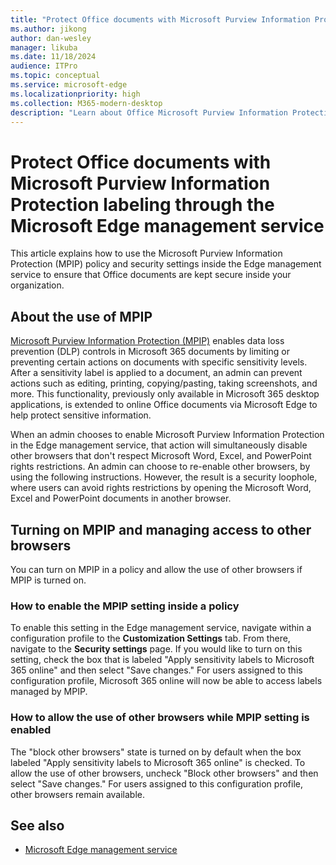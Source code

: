 ```yaml
---
title: "Protect Office documents with Microsoft Purview Information Protection labeling"
ms.author: jikong
author: dan-wesley
manager: likuba
ms.date: 11/18/2024
audience: ITPro
ms.topic: conceptual
ms.service: microsoft-edge
ms.localizationpriority: high
ms.collection: M365-modern-desktop
description: "Learn about Office Microsoft Purview Information Protection labeling through the Microsoft Edge management service "
---
```


# Protect Office documents with Microsoft Purview Information Protection labeling through the Microsoft Edge management service

This article explains how to use the Microsoft Purview Information Protection (MPIP) policy and security settings inside the Edge management service to ensure that Office documents are kept secure inside your organization.

## About the use of MPIP

[Microsoft Purview Information Protection (MPIP)](/purview/information-protection) enables data loss prevention (DLP) controls in Microsoft 365 documents by limiting or preventing certain actions on documents with specific sensitivity levels. After a sensitivity label is applied to a document, an admin can prevent actions such as editing, printing, copying/pasting, taking screenshots, and more. This functionality, previously only available in Microsoft 365 desktop applications, is extended to online Office documents via Microsoft Edge to help protect sensitive information.  

When an admin chooses to enable Microsoft Purview Information Protection in the Edge management service, that action will simultaneously disable other browsers that don't respect Microsoft Word, Excel, and PowerPoint rights restrictions. An admin can choose to re-enable other browsers, by using the following instructions. However, the result is a security loophole, where users can avoid rights restrictions by opening the Microsoft Word, Excel and PowerPoint documents in another browser.

## Turning on MPIP and managing access to other browsers

You can turn on MPIP in a policy and allow the use of other browsers if MPIP is turned on.

### How to enable the MPIP setting inside a policy

To enable this setting in the Edge management service, navigate within a configuration profile to the **Customization Settings** tab. From there, navigate to the **Security settings** page. If you would like to turn on this setting, check the box that is labeled "Apply sensitivity labels to Microsoft 365 online" and then select "Save changes." For users assigned to this configuration profile, Microsoft 365 online will now be able to access labels managed by MPIP.

### How to allow the use of other browsers while MPIP setting is enabled

The "block other browsers" state is turned on by default when the box labeled "Apply sensitivity labels to Microsoft 365 online" is checked. To allow the use of other browsers, uncheck "Block other browsers" and then select "Save changes." For users assigned to this configuration profile, other browsers remain available.

## See also

- [Microsoft Edge management service](microsoft-edge-management-service.md)
